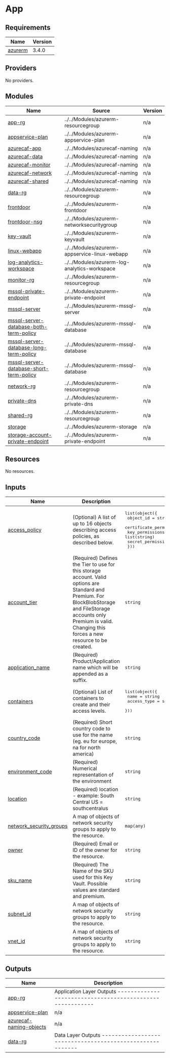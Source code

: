 # App

<!-- BEGINNING OF PRE-COMMIT-TERRAFORM DOCS HOOK -->
## Requirements

| Name | Version |
|------|---------|
| <a name="requirement_azurerm"></a> [azurerm](#requirement\_azurerm) | 3.4.0 |

## Providers

No providers.

## Modules

| Name | Source | Version |
|------|--------|---------|
| <a name="module_app-rg"></a> [app-rg](#module\_app-rg) | ../../Modules/azurerm-resourcegroup | n/a |
| <a name="module_appservice-plan"></a> [appservice-plan](#module\_appservice-plan) | ../../Modules/azurerm-appservice-plan | n/a |
| <a name="module_azurecaf-app"></a> [azurecaf-app](#module\_azurecaf-app) | ../../Modules/azurecaf-naming | n/a |
| <a name="module_azurecaf-data"></a> [azurecaf-data](#module\_azurecaf-data) | ../../Modules/azurecaf-naming | n/a |
| <a name="module_azurecaf-monitor"></a> [azurecaf-monitor](#module\_azurecaf-monitor) | ../../Modules/azurecaf-naming | n/a |
| <a name="module_azurecaf-network"></a> [azurecaf-network](#module\_azurecaf-network) | ../../Modules/azurecaf-naming | n/a |
| <a name="module_azurecaf-shared"></a> [azurecaf-shared](#module\_azurecaf-shared) | ../../Modules/azurecaf-naming | n/a |
| <a name="module_data-rg"></a> [data-rg](#module\_data-rg) | ../../Modules/azurerm-resourcegroup | n/a |
| <a name="module_frontdoor"></a> [frontdoor](#module\_frontdoor) | ../../Modules/azurerm-frontdoor | n/a |
| <a name="module_frontdoor-nsg"></a> [frontdoor-nsg](#module\_frontdoor-nsg) | ../../Modules/azurerm-networksecuritygroup | n/a |
| <a name="module_key-vault"></a> [key-vault](#module\_key-vault) | ../../Modules/azurerm-keyvault | n/a |
| <a name="module_linux-webapp"></a> [linux-webapp](#module\_linux-webapp) | ../../Modules/azurerm-appservice-linux-webapp | n/a |
| <a name="module_log-analytics-workspace"></a> [log-analytics-workspace](#module\_log-analytics-workspace) | ../../Modules/azurerm-log-analytics-workspace | n/a |
| <a name="module_monitor-rg"></a> [monitor-rg](#module\_monitor-rg) | ../../Modules/azurerm-resourcegroup | n/a |
| <a name="module_mssql-private-endpoint"></a> [mssql-private-endpoint](#module\_mssql-private-endpoint) | ../../Modules/azurerm-private-endpoint | n/a |
| <a name="module_mssql-server"></a> [mssql-server](#module\_mssql-server) | ../../Modules/azurerm-mssql-server | n/a |
| <a name="module_mssql-server-database-both-term-policy"></a> [mssql-server-database-both-term-policy](#module\_mssql-server-database-both-term-policy) | ../../Modules/azurerm-mssql-database | n/a |
| <a name="module_mssql-server-database-long-term-policy"></a> [mssql-server-database-long-term-policy](#module\_mssql-server-database-long-term-policy) | ../../Modules/azurerm-mssql-database | n/a |
| <a name="module_mssql-server-database-short-term-policy"></a> [mssql-server-database-short-term-policy](#module\_mssql-server-database-short-term-policy) | ../../Modules/azurerm-mssql-database | n/a |
| <a name="module_network-rg"></a> [network-rg](#module\_network-rg) | ../../Modules/azurerm-resourcegroup | n/a |
| <a name="module_private-dns"></a> [private-dns](#module\_private-dns) | ../../Modules/azurerm-private-dns | n/a |
| <a name="module_shared-rg"></a> [shared-rg](#module\_shared-rg) | ../../Modules/azurerm-resourcegroup | n/a |
| <a name="module_storage"></a> [storage](#module\_storage) | ../../Modules/azurerm-storage | n/a |
| <a name="module_storage-account-private-endpoint"></a> [storage-account-private-endpoint](#module\_storage-account-private-endpoint) | ../../Modules/azurerm-private-endpoint | n/a |

## Resources

No resources.

## Inputs

| Name | Description | Type | Default | Required |
|------|-------------|------|---------|:--------:|
| <a name="input_access_policy"></a> [access\_policy](#input\_access\_policy) | (Optional) A list of up to 16 objects describing access policies, as described below. | <pre>list(object({<br>    object_id               = string<br>    certificate_permissions = list(string)<br>    key_permissions         = list(string)<br>    secret_permissions      = list(string)<br>  }))</pre> | `[]` | no |
| <a name="input_account_tier"></a> [account\_tier](#input\_account\_tier) | (Required) Defines the Tier to use for this storage account. Valid options are Standard and Premium. For BlockBlobStorage and FileStorage accounts only Premium is valid. Changing this forces a new resource to be created. | `string` | n/a | yes |
| <a name="input_application_name"></a> [application\_name](#input\_application\_name) | (Required) Product/Application name which will be appended as a suffix. | `string` | n/a | yes |
| <a name="input_containers"></a> [containers](#input\_containers) | (Optional) List of containers to create and their access levels. | <pre>list(object({<br>    name        = string<br>    access_type = string<br>  }))</pre> | `[]` | no |
| <a name="input_country_code"></a> [country\_code](#input\_country\_code) | (Required) Short country code to use for the name (eg. eu for europe, na for north america) | `string` | n/a | yes |
| <a name="input_environment_code"></a> [environment\_code](#input\_environment\_code) | (Required) Numerical representation of the environment | `string` | n/a | yes |
| <a name="input_location"></a> [location](#input\_location) | (Required) location - example: South Central US = southcentralus | `string` | n/a | yes |
| <a name="input_network_security_groups"></a> [network\_security\_groups](#input\_network\_security\_groups) | A map of objects of network security groups to apply to the resource. | `map(any)` | `{}` | no |
| <a name="input_owner"></a> [owner](#input\_owner) | (Required) Email or ID of the owner for the resource. | `string` | n/a | yes |
| <a name="input_sku_name"></a> [sku\_name](#input\_sku\_name) | (Required) The Name of the SKU used for this Key Vault. Possible values are standard and premium. | `string` | n/a | yes |
| <a name="input_subnet_id"></a> [subnet\_id](#input\_subnet\_id) | A map of objects of network security groups to apply to the resource. | `string` | n/a | yes |
| <a name="input_vnet_id"></a> [vnet\_id](#input\_vnet\_id) | A map of objects of network security groups to apply to the resource. | `string` | n/a | yes |

## Outputs

| Name | Description |
|------|-------------|
| <a name="output_app-rg"></a> [app-rg](#output\_app-rg) | Application Layer Outputs --------------------------------------------------------- |
| <a name="output_appservice-plan"></a> [appservice-plan](#output\_appservice-plan) | n/a |
| <a name="output_azurecaf-naming-objects"></a> [azurecaf-naming-objects](#output\_azurecaf-naming-objects) | n/a |
| <a name="output_data-rg"></a> [data-rg](#output\_data-rg) | Data Layer Outputs --------------------------------------------------------- |
<!-- END OF PRE-COMMIT-TERRAFORM DOCS HOOK -->
